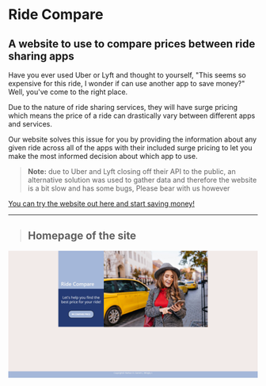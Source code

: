 # Ride Compare

## A website to use to compare prices between ride sharing apps

Have you ever used Uber or Lyft and thought to yourself, "This seems so expensive for this ride, I wonder if can use another app to save money?" Well, you've come to the right place.

Due to the nature of ride sharing services, they will have surge pricing which means the price of a ride can drastically vary between different apps and services.

Our website solves this issue for you by providing the information about any given ride across all of the apps with their included surge pricing to let you make the most informed decision about which app to use.

> **Note:** due to Uber and Lyft closing off their API to the public, an alternative solution was used to gather data and therefore the website is a bit slow and has some bugs, Please bear with us however

[You can try the website out here and start saving money!](https://rgarrettlee.github.io/Ride-Compare/)

---

> ## Homepage of the site

![site demo](./images/site-demo.png)
